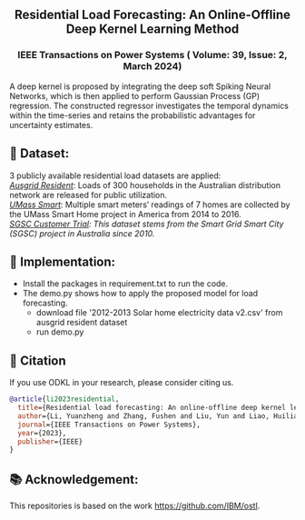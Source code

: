 <p align="center">
   <h2 align="center">Residential Load Forecasting: An Online-Offline Deep Kernel Learning Method</h2>
 <p align="center">
 <h3 align="center">IEEE Transactions on Power Systems ( Volume: 39, Issue: 2, March 2024) </h3>

A deep kernel is proposed by integrating the deep soft Spiking Neural Networks, which is then applied to
perform Gaussian Process (GP) regression. The constructed regressor investigates the temporal dynamics within the time-series and retains the probabilistic advantages for uncertainty estimates.

## 🌟 Dataset:

3 publicly available residential load datasets are applied:\
*[Ausgrid Resident](https://github.com/pierre-haessig/ausgrid-solar-data?tab=readme-ov-file#:~:text=Personal%20repository%20on%20the%20analysis%20of%20the%20Solar%20home%20electricity)*: Loads of 300 households in the Australian distribution network are released for public utilization.\
*[UMass Smart](https://traces.cs.umass.edu/index.php/Smart/Smart)*: Multiple smart meters’ readings
of 7 homes are collected by the UMass Smart Home project in America from 2014 to 2016.\
*[SGSC Customer Trial](https://data.gov.au/data/dataset/smart-grid-smart-city-customer-trial-data): This dataset stems from the Smart Grid Smart City (SGSC) project in Australia since 2010.*

## 🎯 Implementation:

- Install the packages in requirement.txt to run the code.
- The demo.py shows how to apply the proposed model for load forecasting.
  - download file '2012-2013 Solar home electricity data v2.csv' from ausgrid resident dataset
  - run demo.py

## 🤗 Citation

If you use ODKL in your research, please consider citing us.
```bibtex
@article{li2023residential,
  title={Residential load forecasting: An online-offline deep kernel learning method},
  author={Li, Yuanzheng and Zhang, Fushen and Liu, Yun and Liao, Huilian and Zhang, Hai-Tao and Chung, Chiyung},
  journal={IEEE Transactions on Power Systems},
  year={2023},
  publisher={IEEE}
}
```

## 📚 Acknowledgement:
This repositories is based on the work https://github.com/IBM/ostl.
